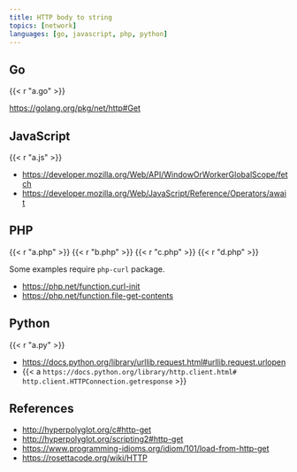 ```yaml
---
title: HTTP body to string
topics: [network]
languages: [go, javascript, php, python]
---
```


## Go

{{< r "a.go" >}}

<https://golang.org/pkg/net/http#Get>

## JavaScript

{{< r "a.js" >}}

- <https://developer.mozilla.org/Web/API/WindowOrWorkerGlobalScope/fetch>
- <https://developer.mozilla.org/Web/JavaScript/Reference/Operators/await>

## PHP

{{< r "a.php" >}}
{{< r "b.php" >}}
{{< r "c.php" >}}
{{< r "d.php" >}}

Some examples require `php-curl` package.

- <https://php.net/function.curl-init>
- <https://php.net/function.file-get-contents>

## Python

{{< r "a.py" >}}

- <https://docs.python.org/library/urllib.request.html#urllib.request.urlopen>
- {{< a `https://docs.python.org/library/http.client.html#
   http.client.HTTPConnection.getresponse` >}}

## References

- <http://hyperpolyglot.org/c#http-get>
- <http://hyperpolyglot.org/scripting2#http-get>
- <https://www.programming-idioms.org/idiom/101/load-from-http-get>
- <https://rosettacode.org/wiki/HTTP>
